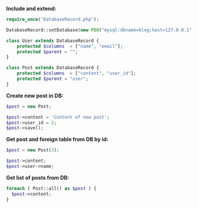 **Include and extend:**
```php
require_once('DatabaseRecord.php');

DatabaseRecord::setDatabase(new PDO("mysql:dbname=blog;host=127.0.0.1", "blog", "1111"));

class User extends DatabaseRecord {
    protected $columns  = ["name", "email"];
    protected $parent = "";
}

class Post extends DatabaseRecord {
    protected $columns  = ["content", "user_id"];
    protected $parent = "user";
}
```

**Create new post in DB:**
```php
$post = new Post;

$post->content = 'Content of new post';
$post->user_id = 2; 
$post->save();
```

**Get post and foreign table from DB by id:**
```php
$post = new Post(3);

$post->content;
$post->user->name;
```
**Get list of posts from DB:**
```php
foreach ( Post::all() as $post ) {
  $post->content;
}
```
